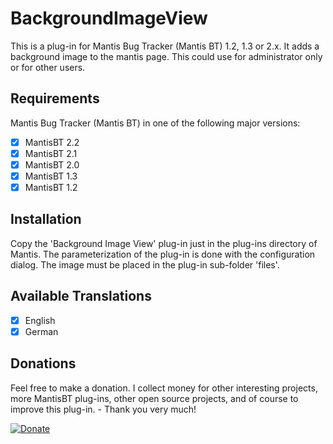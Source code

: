 BackgroundImageView
===================

This is a plug-in for Mantis Bug Tracker (Mantis BT) 1.2, 1.3 or 2.x. It adds a background image to the mantis page. This could use for administrator only or for other users.

Requirements
------------

Mantis Bug Tracker (Mantis BT) in one of the following major versions:
- [x] MantisBT 2.2
- [x] MantisBT 2.1
- [x] MantisBT 2.0
- [x] MantisBT 1.3
- [x] MantisBT 1.2

Installation
------------

Copy the 'Background Image View' plug-in just in the plug-ins directory of Mantis. The parameterization of the plug-in is done with the configuration dialog.
The image must be placed in the plug-in sub-folder 'files'.

Available Translations
----------------------

- [x] English
- [x] German

Donations
---------

Feel free to make a donation. I collect money for other interesting projects, more MantisBT plug-ins, other open source projects, and of course to improve this plug-in. - Thank you very much!

[![Donate](https://img.shields.io/badge/Donate-PayPal-green.svg)](https://www.paypal.com/cgi-bin/webscr?cmd=_s-xclick&hosted_button_id=MDVT94VF4YTXA)
